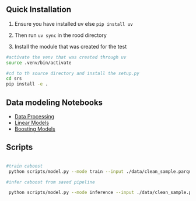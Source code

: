 




## Quick Installation

1. Ensure you have installed uv else `pip install uv`

2. Then run `uv sync`  in the rood directory

3. Install the module that was created for the test

```bash
#activate the venv that was created through uv
source .venv/bin/activate

#cd to th source directory and install the setup.py
cd srs
pip install -e .
```

## Data modeling Notebooks

- [Data Processing](./notebooks/Tip_Prediction_2025.ipynb)
- [Linear Models](./notebooks/Linear_Models.ipynb)
- [Boosting Models](./notebooks/Boosting_Models.ipynb)


## Scripts


```bash

#train caboost
 python scripts/model.py --mode train --input ./data/clean_sample.parquet --pipeline ./data/models/pipeline_model.joblib --output results.csv 

```
```bash
#infer caboost from saved pipeline

 python scripts/model.py --mode inference --input ./data/clean_sample.parquet --pipeline ./data/models/pipeline_model.joblib --output results.csv

```
